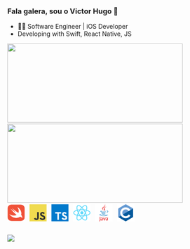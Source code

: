 ### Fala galera, sou o Victor Hugo 👋

- 🧑‍💻 Software Engineer | iOS Developer
- Developing with Swift, React Native, JS


 <div>
  <a href="https://github.com/vhparaujo">
  <img width="400em" height="180em" src="https://github-readme-stats.vercel.app/api?username=vhparaujo&show_icons=true&theme=gotham&include_all_commits=true&count_private=true"/>
  <img width="400em" height="180em" src="https://github-readme-stats.vercel.app/api/top-langs/?username=vhparaujo&layout=compact&langs_count=7&theme=gotham"/>
</div>
<div style="display: flex; gap: 10px">
 <img align="center" alt="Victor-Swift" height="40" width="40" src="https://raw.githubusercontent.com/devicons/devicon/master/icons/swift/swift-original.svg">
 <img align="center" alt="Victor-JS" height="40" width="40" src="https://github.com/devicons/devicon/blob/master/icons/javascript/javascript-original.svg">
 <img align="center" alt="Victor-TS" height="40" width="40" src="https://github.com/devicons/devicon/blob/master/icons/typescript/typescript-original.svg">
 <img align="center" alt="Victor-ReactNative" height="40" width="40" src="https://github.com/devicons/devicon/blob/master/icons/react/react-original.svg">
 <img align="center" alt="Victor-JAVA" height="40" width="40" src="https://raw.githubusercontent.com/devicons/devicon/master/icons/java/java-original-wordmark.svg">
 <img align="center" alt="Victor-C" height="40" width="40" src="https://raw.githubusercontent.com/devicons/devicon/master/icons/c/c-original.svg">
</div>
  
##
 
<div> 
  <a href="https://www.linkedin.com/in/vhparaujo" target="_blank"><img src="https://img.shields.io/badge/-LinkedIn-%230077B5?style=for-the-badge&logo=linkedin&logoColor=white" target="_blank"></a> 
 
</div>
